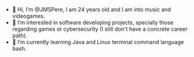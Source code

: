 - 👋 Hi, I’m @JMSPere, I am 24 years old and I am into music and videogames.
- 👀 I’m interested in software developing projects, specially those regarding games or cybersecurity (I still don't have a concrete career path).
- 🌱 I’m currently learning Java and Linux terminal command language bash.
